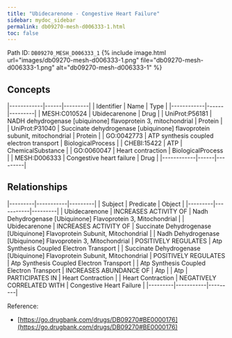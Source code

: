 ```yaml
---
title: "Ubidecarenone - Congestive Heart Failure"
sidebar: mydoc_sidebar
permalink: db09270-mesh-d006333-1.html
toc: false 
---
```



Path ID: `DB09270_MESH_D006333_1`
{% include image.html url="images/db09270-mesh-d006333-1.png" file="db09270-mesh-d006333-1.png" alt="db09270-mesh-d006333-1" %}

## Concepts

|------------|------|---------|
| Identifier | Name | Type    |
|------------|------|---------|
| MESH:C010524 | Ubidecarenone | Drug |
| UniProt:P56181 | NADH dehydrogenase [ubiquinone] flavoprotein 3, mitochondrial | Protein |
| UniProt:P31040 | Succinate dehydrogenase [ubiquinone] flavoprotein subunit, mitochondrial | Protein |
| GO:0042773 | ATP synthesis coupled electron transport | BiologicalProcess |
| CHEBI:15422 | ATP | ChemicalSubstance |
| GO:0060047 | Heart contraction | BiologicalProcess |
| MESH:D006333 | Congestive heart failure | Drug |
|------------|------|---------|

## Relationships

|---------|-----------|---------|
| Subject | Predicate | Object  |
|---------|-----------|---------|
| Ubidecarenone | INCREASES ACTIVITY OF | Nadh Dehydrogenase [Ubiquinone] Flavoprotein 3, Mitochondrial |
| Ubidecarenone | INCREASES ACTIVITY OF | Succinate Dehydrogenase [Ubiquinone] Flavoprotein Subunit, Mitochondrial |
| Nadh Dehydrogenase [Ubiquinone] Flavoprotein 3, Mitochondrial | POSITIVELY REGULATES | Atp Synthesis Coupled Electron Transport |
| Succinate Dehydrogenase [Ubiquinone] Flavoprotein Subunit, Mitochondrial | POSITIVELY REGULATES | Atp Synthesis Coupled Electron Transport |
| Atp Synthesis Coupled Electron Transport | INCREASES ABUNDANCE OF | Atp |
| Atp | PARTICIPATES IN | Heart Contraction |
| Heart Contraction | NEGATIVELY CORRELATED WITH | Congestive Heart Failure |
|---------|-----------|---------|

Reference: 
  - [https://go.drugbank.com/drugs/DB09270#BE0000176](https://go.drugbank.com/drugs/DB09270#BE0000176)
